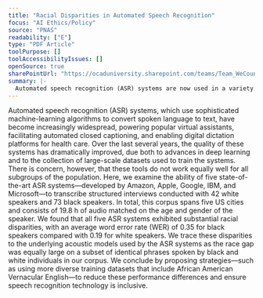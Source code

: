 ```yaml
---
title: "Racial Disparities in Automated Speech Recognition"
focus: "AI Ethics/Policy"
source: "PNAS"
readability: ["E"]
type: "PDF Article"
toolPurpose: []
toolAccessibilityIssues: []
openSource: true
sharePointUrl: "https://ocaduniversity.sharepoint.com/teams/Team_WeCount/Shared%20Documents/Resources%20and%20Tools/Literature%20(curated)/racial%20disparities%20in%20automated%20speech%20recognition.pdf"
summary: |-
  Automated speech recognition (ASR) systems are now used in a variety of applications to convert spoken language to text. In this article, a large corpus of sociolinguistic interviews is analyzed, demonstrating large racial disparities in the performance of five popular commercial ASR systems.
---
```

Automated speech recognition (ASR) systems, which use sophisticated machine-learning algorithms to convert spoken language to text, have become increasingly widespread, powering popular virtual assistants, facilitating automated closed captioning, and enabling digital dictation platforms for health care. Over the last several years, the quality of these systems has dramatically improved, due both to advances in deep learning and to the collection of large-scale datasets used to train the systems. There is concern, however, that these tools do not work equally well for all subgroups of the population. Here, we examine the ability of five state-of-the-art ASR systems—developed by Amazon, Apple, Google, IBM, and Microsoft—to transcribe structured interviews conducted with 42 white speakers and 73 black speakers. In total, this corpus spans five US cities and consists of 19.8 h of audio matched on the age and gender of the speaker. We found that all five ASR systems exhibited substantial racial disparities, with an average word error rate (WER) of 0.35 for black speakers compared with 0.19 for white speakers. We trace these disparities to the underlying acoustic models used by the ASR systems as the race gap was equally large on a subset of identical phrases spoken by black and white individuals in our corpus. We conclude by proposing strategies—such as using more diverse training datasets that include African American Vernacular English—to reduce these performance differences and ensure speech recognition technology is inclusive.
